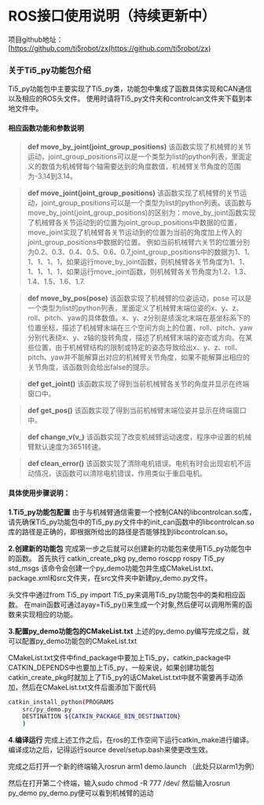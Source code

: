 ﻿

# ROS接口使用说明（持续更新中）

项目github地址：[https://github.com/ti5robot/zx(https://github.com/ti5robot/zx)

### 关于Ti5_py功能包介绍
Ti5_py功能包中主要实现了Ti5_py类，功能包中集成了函数具体实现和CAN通信以及相应的ROS头文件。
使用时请将Ti5_py文件夹和controlcan文件夹下载到本地文件中。

#### 相应函数功能和参数说明

> **def move_by_joint(joint_group_positions)**
> 该函数实现了机械臂的关节运动，joint_group_positions可以是一个类型为list的python列表，里面定义的数值为机械臂每个轴需要达到的角度数值，机械臂关节角度的范围为-3.14到3.14。

> **def move_joint(joint_group_positions)**
> 该函数实现了机械臂的关节运动，joint_group_positions可以是一个类型为list的python列表。该函数与move_by_joint(joint_group_positions)的区别为：move_by_joint函数实现了机械臂各关节运动到的位置为joint_group_positions中数据的位置，move_joint实现了机械臂各关节运动到的位置为当前的角度加上传入的joint_group_positions中数据的位置。
> 例如当前机械臂六关节的位置分别为0.2、0.3、0.4、0.5、0.6、0.7,joint_group_positions中的数据为1、1、1、1、1、1，如果运行move_by_joint函数，则机械臂各关节角度为1、1、1、1、1、1，如果运行move_joint函数，则机械臂各关节角度为1.2、1.3、1.4、1.5、1.6、1.7.

> **def move_by_pos(pose)** 
> 该函数实现了机械臂的位姿运动，pose 可以是一个类型为list的python列表，里面定义了机械臂末端位姿的x、y、z、roll、pitch、yaw的具体数值。x、y、z分别是绩溪北末端在基坐标系下的位置坐标，描述了机械臂末端在三个空间方向上的位置，roll、pitch、yaw分别代表绕x、y、z轴的旋转角度，描述了机械臂末端的姿态或方向。在某些位置，由于机械臂结构的限制或特定的姿态导致给出x、y、z、roll、pitch、yaw并不能解算出对应的机械臂关节角度，如果不能解算出相应的关节角度，该函数则会给出false的提示。

> **def get_joint()**
> 该函数实现了得到当前机械臂各关节的角度并显示在终端窗口中。

> **def get_pos()**
> 该函数实现了得到当前机械臂末端位姿并显示在终端窗口中。


> **def change_v(v_)**
> 该函数实现了改变机械臂运动速度，程序中设置的机械臂默认速度为3651转速。

> **def clean_error()**
>  该函数实现了清除电机错误。电机有时会出现宕机不运动情况，该函数可以清除电机错误，作用类似于重启电机。

 

#### 具体使用步骤说明：
**1.Ti5_py功能包配置**
由于与机械臂通信需要一个控制CAN的libcontrolcan.so库，请先确保Ti5_py功能包中的Ti5_py.py文件中的init_can函数中的libcontrolcan.so库的路径是正确的，即根据所给出的路径是否能够找到libcontrolcan.so。




**2.创建新的功能包**
完成第一步之后就可以创建新的功能包来使用Ti5_py功能包中的函数。
首先执行 catkin_create_pkg  py_demo  roscpp  rospy  Ti5_py  std_msgs
该命令会创建一个py_demo功能包并生成CMakeList.txt、package.xml和src文件夹，在src文件夹中新建py_demo.py文件。




头文件中通过from Ti5_py import Ti5_py来调用Ti5_py功能包中的类和相应函数。
在main函数可通过ayay=Ti5_py()来生成一个对象,然后便可以调用所需的函数来实现相应的功能。

**3.配置py_demo功能包的CMakeList.txt**
上述的py_demo.py编写完成之后，就可以配置py_demo功能包的CMakeList.txt


CMakeList.txt文件中find_package中要加上Ti5_py，catkin_package中CATKIN_DEPENDS中也要加上Ti5_py，一般来说，如果创建功能包catkin_create_pkg时就加上了Ti5_py的话CMakeList.txt中就不需要再手动添加，然后在CMakeList.txt文件后面添加下面代码

```bash
catkin_install_python(PROGRAMS
	src/py_demo.py
	DESTINATION ${CATKIN_PACKAGE_BIN_DESTINATION}
	)
```



**4.编译运行**
完成上述工作之后，在ros的工作空间下运行catkin_make进行编译。
编译成功之后，记得运行source devel/setup.bash来使更改生效。

完成之后打开一个新的终端输入rosrun arm1 demo.launch （此处只以arm1为例）


然后在打开第二个终端，输入sudo chmod -R 777 /dev/
然后输入rosrun py_demo py_demo.py便可以看到机械臂的运动










